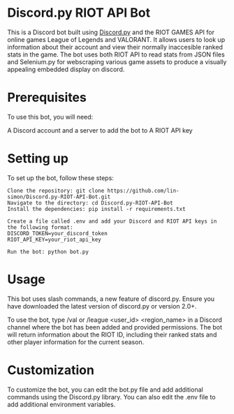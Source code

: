 # Discord.py RIOT API Bot
This is a Discord bot built using [Discord.py](https://discordpy.readthedocs.io/en/latest/) and the RIOT GAMES API for online games League of Legends and VALORANT. It allows users to look up information about their account and view their normally inaccesible ranked stats in the game. The bot uses both RIOT API to read stats from JSON files and Selenium.py for webscraping various game assets to produce a visually appealing embedded display on discord.

# Prerequisites
To use this bot, you will need:

A Discord account and a server to add the bot to
A RIOT API key

# Setting up
To set up the bot, follow these steps:

```
Clone the repository: git clone https://github.com/lin-simon/Discord.py-RIOT-API-Bot.git
Navigate to the directory: cd Discord.py-RIOT-API-Bot
Install the dependencies: pip install -r requirements.txt

Create a file called .env and add your Discord and RIOT API keys in the following format:
DISCORD_TOKEN=your_discord_token
RIOT_API_KEY=your_riot_api_key

Run the bot: python bot.py
```

# Usage
This bot uses slash commands, a new feature of discord.py. Ensure you have downloaded the latest version of discord.py or version 2.0+.

To use the bot, type /val or /league <user_id> <region_name> in a Discord channel where the bot has been added and provided permissions. The bot will return information about the RIOT ID, including their ranked stats and other player information for the current season.

# Customization
To customize the bot, you can edit the bot.py file and add additional commands using the Discord.py library. You can also edit the .env file to add additional environment variables.

